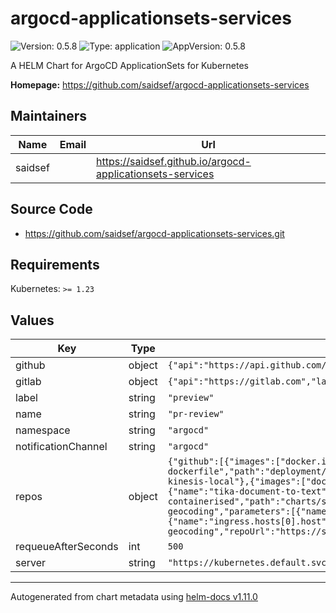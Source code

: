 # argocd-applicationsets-services

![Version: 0.5.8](https://img.shields.io/badge/Version-0.5.8-informational?style=flat-square) ![Type: application](https://img.shields.io/badge/Type-application-informational?style=flat-square) ![AppVersion: 0.5.8](https://img.shields.io/badge/AppVersion-0.5.8-informational?style=flat-square)

A HELM Chart for ArgoCD ApplicationSets for Kubernetes

**Homepage:** <https://github.com/saidsef/argocd-applicationsets-services>

## Maintainers

| Name | Email | Url |
| ---- | ------ | --- |
| saidsef |  | <https://saidsef.github.io/argocd-applicationsets-services> |

## Source Code

* <https://github.com/saidsef/argocd-applicationsets-services.git>

## Requirements

Kubernetes: `>= 1.23`

## Values

| Key | Type | Default | Description |
|-----|------|---------|-------------|
| github | object | `{"api":"https://api.github.com/","label":"preview","owner":"saidsef","path":"deployment","secretKey":"","secretName":""}` | GitHub repo configuration parameters |
| gitlab | object | `{"api":"https://gitlab.com","label":"preview","path":"deployment","project":"saidsef","secretKey":"","secretName":""}` | GitLab repo configuration parameters |
| label | string | `"preview"` | GitHub label to filter PRs that you want to target |
| name | string | `"pr-review"` | ApplicationSet name |
| namespace | string | `"argocd"` | Namespace of ArgoCD controller is deployed |
| notificationChannel | string | `"argocd"` | ArgoCD Slack notification channel |
| repos | object | `{"github":[{"images":["docker.io/saidsef/node-webserver:{{branch}}"],"name":"node-webserver"},{"name":"alpine-jenkins-dockerfile","path":"deployment/preview"},{"images":["docker.io/saidsef/aws-kinesis-local:{{branch}}"],"name":"aws-kinesis-local"},{"images":["docker.io/saidsef/aws-dynamodb-local:{{branch}}"],"name":"aws-dynamodb-local"},{"name":"tika-document-to-text","path":"deployment/preview"},{"name":"scapy-containerised","path":"charts/scapy","values":{"image":{"tag":"{{branch}}"}}},{"name":"faas-reverse-geocoding","parameters":[{"name":"image.tag","value":"{{branch}}"},{"name":"ingress.enabled","value":"true"},{"name":"ingress.hosts[0].host","value":"{{branch}}"}],"path":"charts/reverse-geocoding","repoUrl":"https://saidsef.github.io/faas-reverse-geocoding"}],"gitlab":{}}` | List of repo names and override images for preview environment to dynamically pass the branch of the pull request head use '{{branch}}' variable see: https://argocd-applicationset.readthedocs.io/en/stable/Generators-Pull-Request/#template |
| requeueAfterSeconds | int | `500` | GitHub polling rate (seconds) |
| server | string | `"https://kubernetes.default.svc"` | ArgoCD server address |

----------------------------------------------
Autogenerated from chart metadata using [helm-docs v1.11.0](https://github.com/norwoodj/helm-docs/releases/v1.11.0)
